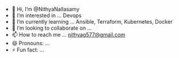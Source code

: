 - 👋 Hi, I’m @NithyaNallasamy
- 👀 I’m interested in ... Devops
- 🌱 I’m currently learning ... Ansible, Terraform, Kubernetes, Docker
- 💞️ I’m looking to collaborate on ...
- 📫 How to reach me ... nithyag577@gmail.com
- 😄 Pronouns: ...
- ⚡ Fun fact: ...

<!---
NithyaNallasamy/NithyaNallasamy is a ✨ special ✨ repository because its `README.md` (this file) appears on your GitHub profile.
You can click the Preview link to take a look at your changes.
--->
